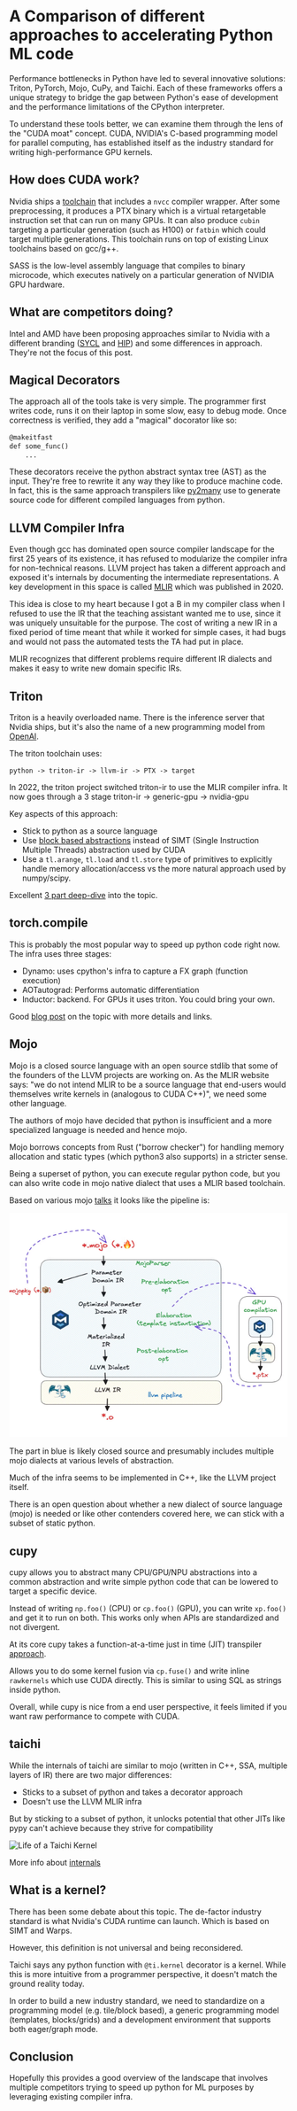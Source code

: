 # A Comparison of different approaches to accelerating Python ML code

Performance bottlenecks in Python have led to several innovative solutions: Triton, PyTorch, Mojo, CuPy, and Taichi. Each of these frameworks offers a unique strategy to bridge the gap between Python's ease of development and the performance limitations of the CPython interpreter.

To understand these tools better, we can examine them through the lens of the "CUDA moat" concept. CUDA, NVIDIA's C-based programming model for parallel computing, has established itself as the industry standard for writing high-performance GPU kernels.

## How does CUDA work?

Nvidia ships a [toolchain](https://docs.nvidia.com/cuda/cuda-compiler-driver-nvcc/#the-cuda-compilation-trajectory) that includes a `nvcc` compiler wrapper. After some preprocessing, it produces a PTX binary which is a virtual retargetable instruction set that can run on many GPUs. It can also produce `cubin` targeting a particular generation (such as H100) or `fatbin` which could target multiple generations. This toolchain runs on top of existing Linux toolchains based on gcc/g++.

SASS is the low-level assembly language that compiles to binary microcode, which executes natively on a particular generation of NVIDIA GPU hardware.

## What are competitors doing?

Intel and AMD have been proposing approaches similar to Nvidia with a different branding ([SYCL](https://www.khronos.org/sycl/) and [HIP](https://github.com/ROCm/HIP)) and some differences in approach. They're not the focus of this post.

## Magical Decorators

The approach all of the tools take is very simple. The programmer first writes code, runs it on their laptop in some slow, easy to debug mode. Once correctness is verified, they add a "magical" docorator like so:

```
@makeitfast
def some_func()
    ...
```

These decorators receive the python abstract syntax tree (AST) as the input. They're free to rewrite it any way they like to produce machine code. In fact, this is the same approach transpilers like [py2many](http://github.com/py2many/py2many) use to generate source code for different compiled languages from python.

## LLVM Compiler Infra

Even though gcc has dominated open source compiler landscape for the first 25 years of its existence, it has refused to modularize the compiler infra for non-technical reasons. LLVM project has taken a different approach and exposed it's internals by documenting the intermediate representations. A key development in this space is called [MLIR](https://mlir.llvm.org/) which was published in 2020.

This idea is close to my heart because I got a B in my compiler class when I refused to use the IR that the teaching assistant wanted me to use, since it was uniquely unsuitable for the purpose. The cost of writing a new IR in a fixed period of time meant that while it worked for simple cases, it had bugs and would not pass the automated tests the TA had put in place.

MLIR recognizes that different problems require different IR dialects and makes it easy to write new domain specific IRs.

## Triton

Triton is a heavily overloaded name. There is the inference server that Nvidia ships, but it's also the name of a new programming model from [OpenAI](https://openai.com/index/triton/).

The triton toolchain uses:

```
python -> triton-ir -> llvm-ir -> PTX -> target 
```

In 2022, the triton project switched triton-ir to use the MLIR compiler infra. It now goes through a 3 stage triton-ir -> generic-gpu -> nvidia-gpu 

Key aspects of this approach: 

* Stick to python as a source language
* Use [block based abstractions](https://triton-lang.org/main/programming-guide/chapter-1/introduction.html#motivations) instead of SIMT (Single Instruction Multiple Threads) abstraction used by CUDA
* Use a `tl.arange`, `tl.load` and `tl.store` type of primitives to explicitly handle memory allocation/access vs the more natural approach used by numpy/scipy.

Excellent [3 part deep-dive](https://www.kapilsharma.dev/posts/deep-dive-into-triton-internals/) into the topic.

## torch.compile

This is probably the most popular way to speed up python code right now. The infra uses three stages:

* Dynamo: uses cpython's infra to capture a FX graph (function execution)
* AOTautograd: Performs automatic differentiation
* Inductor: backend. For GPUs it uses triton. You could bring your own.

Good [blog post](https://quansight.com/post/a-year-in-review-quansights-contributions-to-pytorch-in-2023-early-2024/) on the topic with more details and links.

## Mojo

Mojo is a closed source language with an open source stdlib that some of the founders of the LLVM projects are working on. As the MLIR website says: "we do not intend MLIR to be a source language that end-users would themselves write kernels in (analogous to CUDA C++)", we need some other language.

The authors of mojo have decided that python is insufficient and a more specialized language is needed and hence mojo.

Mojo borrows concepts from Rust ("borrow checker") for handling memory allocation and static types (which python3 also supports) in a stricter sense.

Being a superset of python, you can execute regular python code, but you can also write code in mojo native dialect that uses a MLIR based toolchain.

Based on various mojo [talks](https://www.youtube.com/watch?v=yuSBEXkjfEA) it looks like the pipeline is:

![mojo pipeline](../assets/img/2024-12-27-mojo-pipeline.png)

The part in blue is likely closed source and presumably includes multiple mojo dialects at various levels of abstraction.

Much of the infra seems to be implemented in C++, like the LLVM project itself.

There is an open question about whether a new dialect of source language (mojo) is needed or like other contenders covered here, we can stick with a subset of static python.

## cupy

cupy allows you to abstract many CPU/GPU/NPU abstractions into a common abstraction and write simple python code that can be lowered to target a specific device.

Instead of writing `np.foo()` (CPU) or `cp.foo()` (GPU), you can write `xp.foo()` and get it to run on both. This works only when APIs are standardized and not divergent.

At its core cupy takes a function-at-a-time just in time (JIT) transpiler [approach](https://github.com/cupy/cupy/blob/05c9ff2466ea0933e3a177d5ece2e885f2db1529/cupyx/jit/_compile.py#L192).

Allows you to do some kernel fusion via `cp.fuse()` and write inline `rawkernels` which use CUDA directly. This is similar to using SQL as strings inside python.

Overall, while cupy is nice from a end user perspective, it feels limited if you want raw performance to compete with CUDA.

## taichi

While the internals of taichi are similar to mojo (written in C++, SSA, multiple layers of IR) there are two major differences:

* Sticks to a subset of python and takes a decorator approach
* Doesn't use the LLVM MLIR infra

But by sticking to a subset of python, it unlocks potential that other JITs like pypy can't achieve because they strive for compatibility

![Life of a Taichi Kernel](https://raw.githubusercontent.com/taichi-dev/public_files/fa03e63ca4e161318c8aa9a5db7f4a825604df88/taichi/life_of_kernel.png)

More info about [internals](https://docs.taichi-lang.org/docs/internal)

## What is a kernel?

There has been some debate about this topic. The de-factor industry standard is what Nvidia's CUDA runtime can launch. Which is based on SIMT and Warps.

However, this definition is not universal and being reconsidered.

Taichi says any python function with `@ti.kernel` decorator is a kernel. While this is more intuitive from a programmer perspective, it doesn't match the ground reality today.

In order to build a new industry standard, we need to standardize on a programming model (e.g. tile/block based), a generic programming model (templates, blocks/grids) and a development environment that supports both eager/graph mode.

## Conclusion

Hopefully this provides a good overview of the landscape that involves multiple competitors trying to speed up python for ML purposes by leveraging existing compiler infra.
